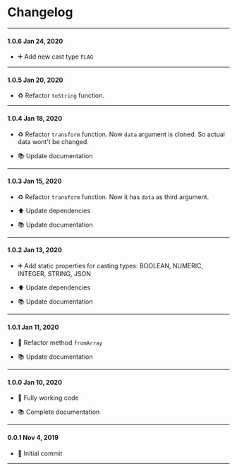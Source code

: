 # Changelog

---

#### 1.0.6 Jan 24, 2020

- ➕ Add new cast type `FLAG`

---

#### 1.0.5 Jan 20, 2020

- ♻️ Refactor `toString` function.

---

#### 1.0.4 Jan 18, 2020

- ♻️ Refactor `transform` function. Now `data` argument is cloned. So actual data wont't be changed.

- 📚 Update documentation

---

#### 1.0.3 Jan 15, 2020

- ♻️ Refactor `transform` function. Now it has `data` as third argument.

- ⬆️ Update dependencies

- 📚 Update documentation

---

#### 1.0.2 Jan 13, 2020

- ➕ Add static properties for casting types: BOOLEAN, NUMERIC, INTEGER, STRING, JSON

- ⬆️ Update dependencies

- 📚 Update documentation

---

#### 1.0.1 Jan 11, 2020

- 🔨 Refactor method `fromArray`

- 📚 Update documentation

---

#### 1.0.0 Jan 10, 2020

- 🎉 Fully working code

- 📚 Complete documentation

---

#### 0.0.1 Nov 4, 2019

- 🎉 Initial commit

---
